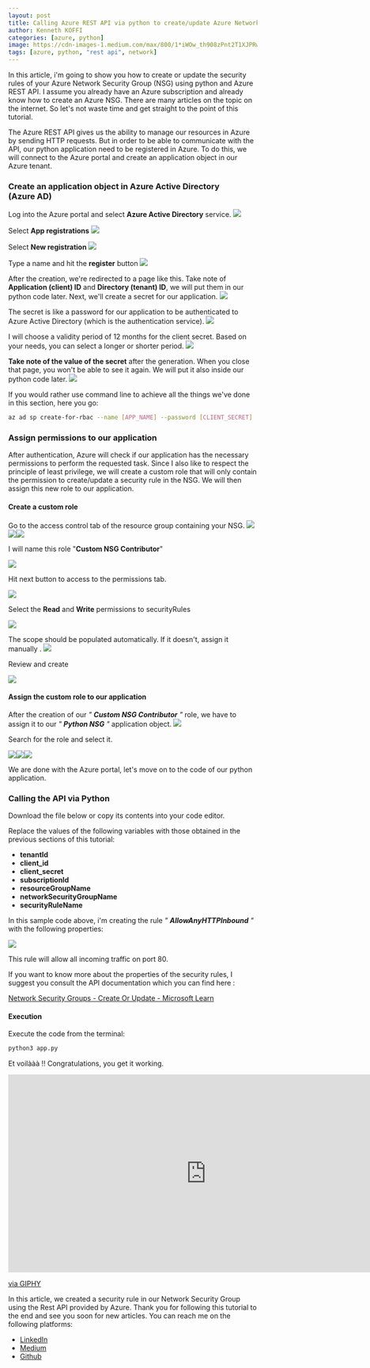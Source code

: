 ```yaml
---
layout: post
title: Calling Azure REST API via python to create/update Azure Network Security Group (NSG) rules
author: Kenneth KOFFI
categories: [azure, python]
image: https://cdn-images-1.medium.com/max/800/1*iWOw_th908zPnt2T1XJPRw.png
tags: [azure, python, "rest api", network]
---
```


In this article, i'm going to show you how to create or update the security rules of your Azure Network Security Group (NSG) using python and Azure REST API. I assume you already have an Azure subscription and already know how to create an Azure NSG. There are many articles on the topic on the internet. So let's not waste time and get straight to the point of this tutorial.

The Azure REST API gives us the ability to manage our resources in Azure by sending HTTP requests. But in order to be able to communicate with the API, our python application need to be registered in Azure. To do this, we will connect to the Azure portal and create an application object in our Azure tenant.

### Create an application object in Azure Active Directory (Azure AD)

Log into the Azure portal and select **Azure Active Directory** service.
![](https://cdn-images-1.medium.com/max/800/1*K7BiJNtXO6kfQhwbHym90g.png)

Select **App registrations**
![](https://cdn-images-1.medium.com/max/800/1*D54Z6OGBns_yo3xWdYm8qQ.png)

Select **New registration**
![](https://cdn-images-1.medium.com/max/800/1*NyHhD6aU7ly4jsNz9vrjMA.png)

Type a name and hit the **register** button
![](https://cdn-images-1.medium.com/max/800/1*8Jy9O3gogwnjWu_qsHm01A.png)

After the creation, we're redirected to a page like this. Take note of **Application (client) ID** and **Directory (tenant) ID**, we will put them in our python code later. Next, we'll create a secret for our application.
![](https://cdn-images-1.medium.com/max/800/1*cl3jVhIfxUcYJ9rK36ddSg.png)

The secret is like a password for our application to be authenticated to Azure Active Directory (which is the authentication service).
![](https://cdn-images-1.medium.com/max/800/1*as1mgYZu79uLL3vWqU8Ikw.png)

I will choose a validity period of 12 months for the client secret. Based on your needs, you can select a longer or shorter period.
![](https://cdn-images-1.medium.com/max/800/1*l9eElCPMIZTandcKfab8_Q.png)

**Take note of the value of the secret** after the generation. When you close that page, you won't be able to see it again. We will put it also inside our python code later.
![](https://cdn-images-1.medium.com/max/800/1*IvHTSqPPAs3ihiN3vPDCDQ.png)

If you would rather use command line to achieve all the things we've done in this section, here you go:

```bash
az ad sp create-for-rbac --name [APP_NAME] --password [CLIENT_SECRET]
```

### Assign permissions to our application

After authentication, Azure will check if our application has the necessary permissions to perform the requested task. Since I also like to respect the principle of least privilege, we will create a custom role that will only contain the permission to create/update a security rule in the NSG. We will then assign this new role to our application.

#### Create a custom role

Go to the access control tab of the resource group containing your NSG.
![](https://cdn-images-1.medium.com/max/800/1*dqbnfaVuMdDqcBiH8jx8Gg.png)![](https://cdn-images-1.medium.com/max/800/1*_sIWnDgxTS8-SrT5Pt2yuQ.png)![](https://cdn-images-1.medium.com/max/800/1*Uulqj70VnYEEOqhk0Trx-g.png)

I will name this role "**Custom NSG Contributor**"

![](https://cdn-images-1.medium.com/max/800/1*KIEbRlqs9D5DuNC2gioQ4w.png)

Hit next button to access to the permissions tab.

![](https://cdn-images-1.medium.com/max/800/1*p_HaLMOfAdn-TKVVPW1bPw.png)

Select the **Read** and **Write** permissions to securityRules

![](https://cdn-images-1.medium.com/max/800/1*t0pKeR245wchiM4rQpNTLg.png)

The scope should be populated automatically. If it doesn't, assign it manually
.
![](https://cdn-images-1.medium.com/max/800/1*AHKtSg0YXUJwffIGaTRYtA.png)

Review and create

![](https://cdn-images-1.medium.com/max/800/1*7cedqthKv-iW6dFM8rYajw.png)

#### Assign the custom role to our application

After the creation of our _"_ **_Custom NSG Contributor_** _"_ role, we have to assign it to our _"_ **_Python NSG_** _"_ application object.
![](https://cdn-images-1.medium.com/max/800/1*V6V8A8DDfGOFuzkNzAF-5Q.png)

Search for the role and select it.

![](https://cdn-images-1.medium.com/max/800/1*IeeTNzQXznwI8v8FnGvY6Q.png)![](https://cdn-images-1.medium.com/max/800/1*0Rq6VpB5upXcHA9J5hNjGw.png)![](https://cdn-images-1.medium.com/max/800/1*ESY8QkqeujvS1qihOpAJLQ.png)

We are done with the Azure portal, let's move on to the code of our python application.

### Calling the API via Python

Download the file below or copy its contents into your code editor.

Replace the values of the following variables with those obtained in the previous sections of this tutorial:

* **tenantId**
* **client_id**
* **client_secret**
* **subscriptionId**
* **resourceGroupName**
* **networkSecurityGroupName**
* **securityRuleName**

In this sample code above, i'm creating the rule _"_ **_AllowAnyHTTPInbound_** _"_ with the following properties:

![](https://cdn-images-1.medium.com/max/800/1*clexJAViKt5wlOuFM7flhQ.png)

This rule will allow all incoming traffic on port 80.

If you want to know more about the properties of the security rules, I suggest you consult the API documentation which you can find here :

[Network Security Groups - Create Or Update - Microsoft Learn](https://learn.microsoft.com/en-us/rest/api/virtualnetwork/network-security-groups/create-or-update?tabs=HTTP)

#### Execution

Execute the code from the terminal:

```bash
python3 app.py
```

Et voilààà !! Congratulations, you get it working.

<iframe src="https://giphy.com/embed/l3V0dy1zzyjbYTQQM" width="800" height="400" frameBorder="0" class="giphy-embed" allowFullScreen></iframe><p><a href="https://giphy.com/gifs/new-girl-fox-new-girl-jeff-day-l3V0dy1zzyjbYTQQM">via GIPHY</a></p>


In this article, we created a security rule in our Network Security Group using the Rest API provided by Azure. Thank you for following this tutorial to the end and see you soon for new articles.
You can reach me on  the following platforms:

- [LinkedIn](https://www.linkedin.com/in/kenneth-koffi-6b1218178/)
- [Medium](https://theko2fi.medium.com)
- [Github](https://github.com/theko2fi)
